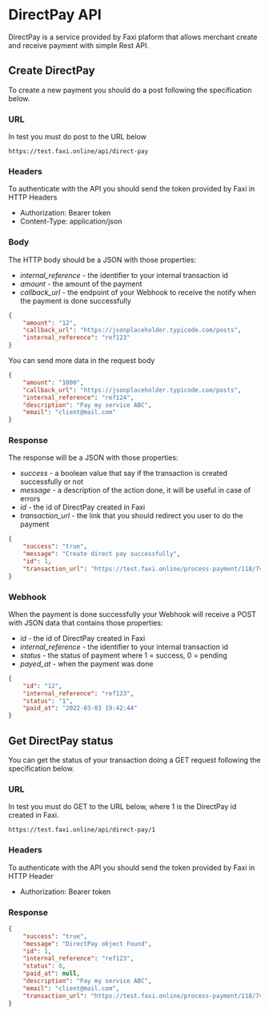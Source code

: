 # DirectPay API
DirectPay is a service provided by Faxi plaform that allows merchant
create and receive payment with simple Rest API.

## Create DirectPay
To create a new payment you should do a post following the specification below.

### URL
In test you must do post to the URL below
```
https://test.faxi.online/api/direct-pay
```

### Headers
To authenticate with the API you should send
the token provided by Faxi in HTTP Headers
- Authorization: Bearer token
- Content-Type: application/json

### Body
The HTTP body should be a JSON with those properties:
- *internal_reference* - the identifier to your internal transaction id
- *amount* - the amount of the payment
- *callback_url* - the endpoint of your Webhook to receive the notify
when the payment is done successfully
```json
{
	"amount": "12",
	"callback_url": "https://jsonplaceholder.typicode.com/posts",
	"internal_reference": "ref123"
}
```
You can send more data in the request body
```json
{
    "amount": "1000",
    "callback_url": "https://jsonplaceholder.typicode.com/posts",
    "internal_reference": "ref124",
    "description": "Pay my service ABC",
    "email": "client@mail.com"
}
```

### Response
The response will be a JSON with those properties:
- *success* - a boolean value that say if the transaction is created successfully or not
- *message* - a description of the action done, it will be useful in case of errors
- *id* - the id of DirectPay created in Faxi
- *transaction_url* - the link that you should redirect you user to do the payment
```json
{
    "success": "true",
    "message": "Create direct pay successfully",
    "id": 1,
    "transaction_url": "https://test.faxi.online/process-payment/118/7vG9KH3ZA8ENQT01"
}
```

### Webhook
When the payment is done successfully your Webhook
will receive a POST with JSON data that contains those properties:
- *id* - the id of DirectPay created in Faxi
- *internal_reference* - the identifier to your internal transaction id
- *status* - the status of payment where 1 = success, 0 = pending
- *payed_at* - when the payment was done
```json
{
	"id": "12",
	"internal_reference": "ref123",
	"status": "1",
	"paid_at": "2022-03-03 19:42:44"
}
```

## Get DirectPay status
You can get the status of your transaction doing a GET request following the specification below.

### URL
In test you must do GET to the URL below,
where 1 is the DirectPay id created in Faxi.
```
https://test.faxi.online/api/direct-pay/1
```

### Headers
To authenticate with the API you should send
the token provided by Faxi in HTTP Header
- Authorization: Bearer token

### Response
```json
{
    "success": "true",
    "message": "DirectPay object Found",
    "id": 1,
    "internal_reference": "ref123",
    "status": 0,
    "paid_at": null,
    "description": "Pay my service ABC",
    "email": "client@mail.com",
    "transaction_url": "https://test.faxi.online/process-payment/118/7vG9KH3ZA8ENQT01"
}
```
